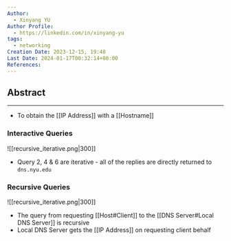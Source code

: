 ```yaml
---
Author:
  - Xinyang YU
Author Profile:
  - https://linkedin.com/in/xinyang-yu
tags:
  - networking
Creation Date: 2023-12-15, 19:48
Last Date: 2024-01-17T00:32:14+08:00
References: 
---
```

## Abstract
---
- To obtain the [[IP Address]] with a [[Hostname]]

### Interactive Queries 
![[recursive_iterative.png|300]]
- Query 2, 4 & 6 are iterative - all of the replies are directly returned to ``dns.nyu.edu``

### Recursive Queries 
![[recursive_iterative.png|300]]
- The query from requesting [[Host#Client]] to the [[DNS Server#Local DNS Server]] is recursive
- Local DNS Server gets the [[IP Address]] on requesting client behalf 

